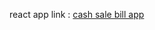react app link : [cash sale bill app](https://cash-sale-bill-app.firebaseapp.com/?_gl=1*1cxn2ps*_ga*MTAxNzQ4NTM4OC4xNjk3MzcwNjc3*_ga_CW55HF8NVT*MTY5ODU4MDYxMC43LjEuMTY5ODU4MjQ3My41OC4wLjA.)


